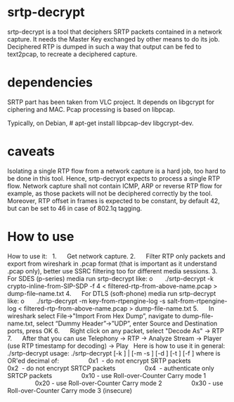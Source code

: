 srtp-decrypt
============

srtp-decrypt is a tool that deciphers SRTP packets contained in a network capture. It needs the Master Key exchanged by other means to do its job.
Deciphered RTP is dumped in such a way that output can be fed to text2pcap, to recreate a deciphered capture.

dependencies
============

SRTP part has been taken from VLC project. It depends on libgcrypt for ciphering and MAC.
Pcap processing is based on libpcap.

Typically, on Debian, # apt-get install libpcap-dev libgcrypt-dev.

caveats
=======

Isolating a single RTP flow from a network capture is a hard job, too hard to be done in this tool. Hence, srtp-decrypt expects to process a single RTP flow.
Network capture shall not contain ICMP, ARP or reverse RTP flow for example, as those packets will not be deciphered correctly by the tool.
Moreover, RTP offset in frames is expected to be constant, by default 42, but can be set to 46 in case of 802.1q tagging.

How to use
==========

How to use it:
 
1.      Get network capture.
2.      Filter RTP only packets and export from wireshark in .pcap format (that is important as it understand .pcap only), better use SSRC filtering too for different media sessions.
3.      For SDES (p-series) media run srtp-decrypt like:
o       ./srtp-decrypt -k crypto-inline-from-SIP-SDP -f 4 < filtered-rtp-from-above-name.pcap > dump-file–name.txt
4.      For DTLS (soft-phone) media run srtp-decrypt like:
o       ./srtp-decrypt -m key-from-rtpengine-log -s salt-from-rtpengine-log < filtered-rtp-from-above-name.pcap > dump-file-name.txt
5.      In wireshark select File->"Import From Hex Dump”, navigate to dump-file-name.txt, select “Dummy Header”->”UDP”, enter Source and Destination ports, press OK
6.      Right click on any packet, select "Decode As" -> RTP
7.      After that you can use Telephony -> RTP -> Analyze Stream -> Player (use RTP timestamp for decoding) -> Play
 
Here is how to use it in general:
 
./srtp-decrypt
usage: ./srtp-decrypt [-k <base64 SDES key>] | [-m <base64 key> -s <base64 salt>] [-d <rtp byte offset in packet>] [-t <srtp hmac tag length in bytes>] [-f <srtp flags>]
where <srtp flags> is OR'ed decimal of:
                0x1  - do not encrypt SRTP packets
                0x2  - do not encrypt SRTCP packets
                0x4  - authenticate only SRTCP packets
                0x10 - use Roll-over-Counter Carry mode 1
                0x20 - use Roll-over-Counter Carry mode 2
                0x30 - use Roll-over-Counter Carry mode 3 (insecure)
 
 

